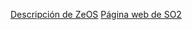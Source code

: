 [Descripción de ZeOS](https://docencia.ac.upc.edu/FIB/grau/SO2/documents/Zeos.pdf)
[Página web de SO2](https://docencia.ac.upc.edu/FIB/grau/SO2/)
